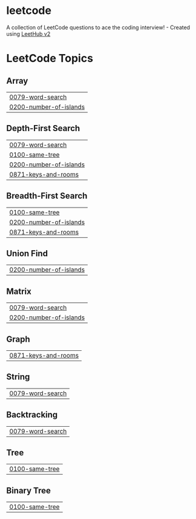 # leetcode
A collection of LeetCode questions to ace the coding interview! - Created using [LeetHub v2](https://github.com/arunbhardwaj/LeetHub-2.0)

<!---LeetCode Topics Start-->
# LeetCode Topics
## Array
|  |
| ------- |
| [0079-word-search](https://github.com/sohee-an/leetcode/tree/master/0079-word-search) |
| [0200-number-of-islands](https://github.com/sohee-an/leetcode/tree/master/0200-number-of-islands) |
## Depth-First Search
|  |
| ------- |
| [0079-word-search](https://github.com/sohee-an/leetcode/tree/master/0079-word-search) |
| [0100-same-tree](https://github.com/sohee-an/leetcode/tree/master/0100-same-tree) |
| [0200-number-of-islands](https://github.com/sohee-an/leetcode/tree/master/0200-number-of-islands) |
| [0871-keys-and-rooms](https://github.com/sohee-an/leetcode/tree/master/0871-keys-and-rooms) |
## Breadth-First Search
|  |
| ------- |
| [0100-same-tree](https://github.com/sohee-an/leetcode/tree/master/0100-same-tree) |
| [0200-number-of-islands](https://github.com/sohee-an/leetcode/tree/master/0200-number-of-islands) |
| [0871-keys-and-rooms](https://github.com/sohee-an/leetcode/tree/master/0871-keys-and-rooms) |
## Union Find
|  |
| ------- |
| [0200-number-of-islands](https://github.com/sohee-an/leetcode/tree/master/0200-number-of-islands) |
## Matrix
|  |
| ------- |
| [0079-word-search](https://github.com/sohee-an/leetcode/tree/master/0079-word-search) |
| [0200-number-of-islands](https://github.com/sohee-an/leetcode/tree/master/0200-number-of-islands) |
## Graph
|  |
| ------- |
| [0871-keys-and-rooms](https://github.com/sohee-an/leetcode/tree/master/0871-keys-and-rooms) |
## String
|  |
| ------- |
| [0079-word-search](https://github.com/sohee-an/leetcode/tree/master/0079-word-search) |
## Backtracking
|  |
| ------- |
| [0079-word-search](https://github.com/sohee-an/leetcode/tree/master/0079-word-search) |
## Tree
|  |
| ------- |
| [0100-same-tree](https://github.com/sohee-an/leetcode/tree/master/0100-same-tree) |
## Binary Tree
|  |
| ------- |
| [0100-same-tree](https://github.com/sohee-an/leetcode/tree/master/0100-same-tree) |
<!---LeetCode Topics End-->